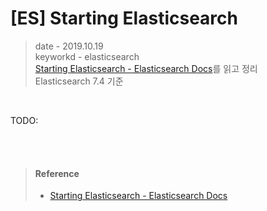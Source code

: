 # [ES] Starting Elasticsearch
> date - 2019.10.19  
> keyworkd - elasticsearch  
> [Starting Elasticsearch - Elasticsearch Docs](https://www.elastic.co/guide/en/elasticsearch/reference/current/starting-elasticsearch.html)를 읽고 정리  
> Elasticsearch 7.4 기준  

<br>

TODO:





<br><br>

> #### Reference
> * [Starting Elasticsearch - Elasticsearch Docs](https://www.elastic.co/guide/en/elasticsearch/reference/current/starting-elasticsearch.html)
